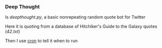 ### Deep Thought ###

Is *deepthought.py*, a basic nonrepeating random quote bot for Twitter

Here it is quoting from a database of 
Hitchiker's Guide to the Galaxy quotes (*42.txt*)

Then I use [cron]("https://en.wikipedia.org/wiki/Cron") to tell it when to run 

